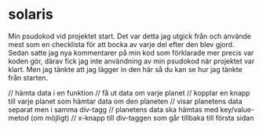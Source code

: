 # solaris

Min psudokod vid projektet start. Det var detta jag utgick från och använde mest som en checklista för att bocka av varje del efter den blev gjord. Sedan satte jag nya kommentarer på min kod som förklarade mer precis var koden gör, därav fick jag inte användning av min psudokod när projektet var klart. 
Men jag tänkte att jag lägger in den här så du kan se hur jag tänkte från starten.

// hämta data i en funktion
// få ut data om varje planet
// kopplar en knapp till varje planet som hämtar data om den planeten
// visar planetens data separat men i samma div-tagg
// planetens data ska hämtas med key/value-metod (om möjligt)
// x-knapp till div-taggen som går tillbaka till första sidan